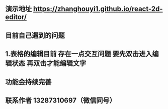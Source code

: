 ## 演示地址  https://zhanghouyi1.github.io/react-2d-editor/

## 目前自己遇到的问题
## 1.表格的编辑目前 存在一点交互问题 要先双击进入编辑状态 再双击才能编辑文字

## 功能会持续完善

## 联系作者 13287310697（微信同号）

